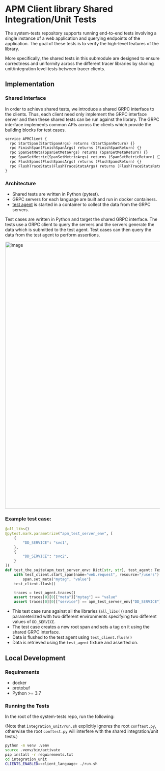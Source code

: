 # APM Client library Shared Integration/Unit Tests
The system-tests repository supports running end-to-end tests involving a single instance of a web application and querying endpoints of the application. The goal of these tests is to verify the high-level features of the library. 

More specifically, the shared tests in this submodule are designed to ensure correctness and uniformity across the different tracer libraries by sharing unit/integration level tests between tracer clients.

## Implementation

### Shared Interface

In order to achieve shared tests, we introduce a shared GRPC interface to the clients. Thus, each client need only implement the GRPC interface server and then these shared tests can be run against the library. The GRPC interface implements common APIs across the clients which provide the building blocks for test cases.

```proto
service APMClient {
  rpc StartSpan(StartSpanArgs) returns (StartSpanReturn) {}
  rpc FinishSpan(FinishSpanArgs) returns (FinishSpanReturn) {}
  rpc SpanSetMeta(SpanSetMetaArgs) returns (SpanSetMetaReturn) {}
  rpc SpanSetMetric(SpanSetMetricArgs) returns (SpanSetMetricReturn) {}
  rpc FlushSpans(FlushSpansArgs) returns (FlushSpansReturn) {}
  rpc FlushTraceStats(FlushTraceStatsArgs) returns (FlushTraceStatsReturn) {}
}
```

### Architecture

- Shared tests are written in Python (pytest).
- GRPC servers for each language are built and run in docker containers.
- [test agent](https://github.com/DataDog/dd-apm-test-agent/) is started in a container to collect the data from the GRPC servers. 

Test cases are written in Python and target the shared GRPC interface. The tests use a GRPC client to query the servers and the servers generate the data which is submitted to the test agent. Test cases can then query the data from the test agent to perform assertions.


<img width="869" alt="image" src="https://user-images.githubusercontent.com/6321485/182887064-e241d65c-5e29-451b-a8a8-e8d18328c083.png">

### Example test case:


```python
@all_libs()
@pytest.mark.parametrize("apm_test_server_env", [
    {
        "DD_SERVICE": "svc1",
    },
    {
        "DD_SERVICE": "svc2",
    }
])
def test_the_suite(apm_test_server_env: Dict[str, str], test_agent: TestAgentAPI, test_client: _TestTracer):
    with test_client.start_span(name="web.request", resource="/users") as span:
        span.set_meta("mytag", "value")
    test_client.flush()

    traces = test_agent.traces()
    assert traces[0][0]["meta"]["mytag"] == "value"
    assert traces[0][0]["service"] == apm_test_server_env["DD_SERVICE"]
```

- This test case runs against all the libraries (`all_libs()`) and is parameterized with two different environments specifying two different values of `DD_SERVICE`.
- The test case creates a new root span and sets a tag on it using the shared GRPC interface. 
- Data is flushed to the test agent using `test_client.flush()`
- Data is retrieved using the `test_agent` fixture and asserted on.


## Local Development

### Requirements
- docker
- protobuf
- Python >= 3.7

### Running the Tests

In the root of the system-tests repo, run the following:

(Note that `integration_unit/run.sh` explicitly ignores the root `conftest.py`, otherwise the root `conftest.py` will interfere with the shared integration/unit tests.)

```bash
python -m venv .venv
source .venv/bin/activate
pip install -r requirements.txt
cd integration_unit
CLIENTS_ENABLED=<client_language> ./run.sh
```
